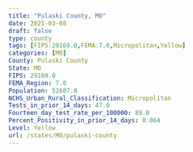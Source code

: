 ```yaml
---
title: "Pulaski County, MO"
date: 2021-03-08
draft: false
type: county
tags: [FIPS:29169.0,FEMA:7.0,Micropolitan,Yellow]
categories: [MO]
County: Pulaski County
State: MO
FIPS: 29169.0
FEMA_Region: 7.0
Population: 52607.0
NCHS_Urban_Rural_Classification: Micropolitan
Tests_in_prior_14_days: 47.0
Fourteen_day_test_rate_per_100000: 89.0
Percent_Positivity_in_prior_14_days: 0.064
Level: Yellow
url: /states/MO/pulaski-county
---
```



